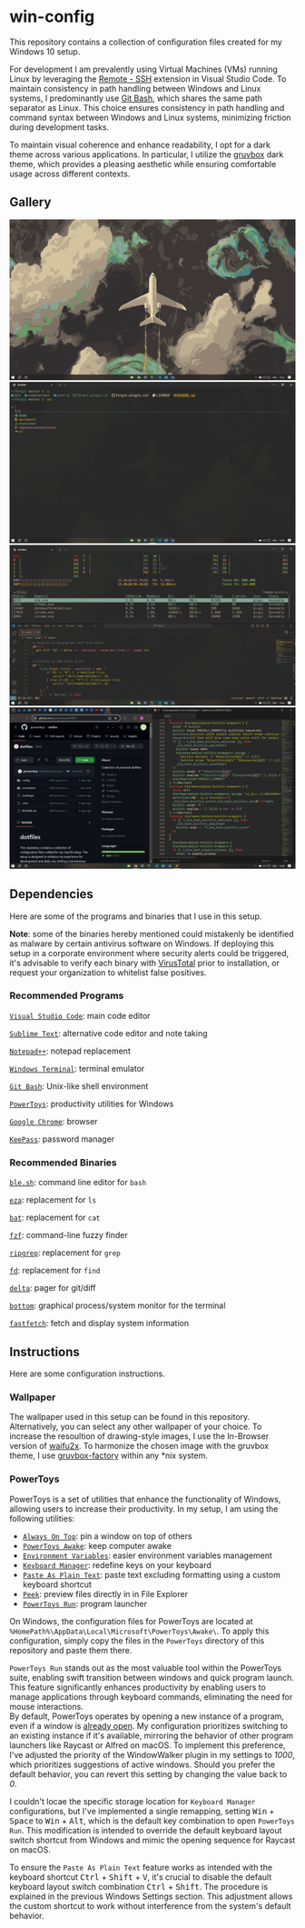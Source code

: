 # win-config

This repository contains a collection of configuration files created for my Windows 10 setup.

For development I am prevalently using Virtual Machines (VMs) running Linux by leveraging the [Remote - SSH](https://marketplace.visualstudio.com/items?itemName=ms-vscode-remote.remote-ssh) extension in Visual Studio Code. To maintain consistency in path handling between Windows and Linux systems, I predominantly use [Git Bash](https://gitforwindows.org/), which shares the same path separator as Linux. This choice ensures consistency in path handling and command syntax between Windows and Linux systems, minimizing friction during development tasks.

To maintain visual coherence and enhance readability, I opt for a dark theme across various applications. In particular, I utilize the [gruvbox](https://github.com/morhetz/gruvbox) dark theme, which provides a pleasing aesthetic while ensuring comfortable usage across different contexts.

## Gallery

![screenshot](screenshots/screenshot1.png)
![screenshot](screenshots/screenshot2.png)
![screenshot](screenshots/screenshot3.png)
![screenshot](screenshots/screenshot4.png)

## Dependencies

Here are some of the programs and binaries that I use in this setup.

**Note**: some of the binaries hereby mentioned could mistakenly be identified as malware by certain antivirus software on Windows. If deploying this setup in a corporate environment where security alerts could be triggered, it's advisable to verify each binary with [VirusTotal](https://www.virustotal.com/gui/home/upload) prior to installation, or request your organization to whitelist false positives.

### Recommended Programs

[`Visual Studio Code`](https://code.visualstudio.com/): main code editor

[`Sublime Text`](https://www.sublimetext.com/): alternative code editor and note taking

[`Notepad++`](https://notepad-plus-plus.org/): notepad replacement

[`Windows Terminal`](https://aka.ms/terminal): terminal emulator

[`Git Bash`](https://git-scm.com/downloads): Unix-like shell environment

[`PowerToys`](https://github.com/microsoft/PowerToys): productivity utilities for Windows

[`Google Chrome`](https://www.google.com/chrome/): browser

[`KeePass`](https://keepass.info/): password manager

### Recommended Binaries

[`ble.sh`](https://github.com/akinomyoga/ble.sh): command line editor for `bash`

[`eza`](https://github.com/eza-community/eza): replacement for `ls`

[`bat`](https://github.com/sharkdp/bat): replacement for `cat`

[`fzf`](https://github.com/junegunn/fzf): command-line fuzzy finder

[`ripgrep`](https://github.com/BurntSushi/ripgrep): replacement for `grep`

[`fd`](https://github.com/sharkdp/fd): replacement for `find`

[`delta`](https://github.com/dandavison/delta): pager for git/diff

[`bottom`](https://github.com/ClementTsang/bottom): graphical process/system monitor for the terminal

[`fastfetch`](https://github.com/fastfetch-cli/fastfetch): fetch and display system information

## Instructions

Here are some configuration instructions.

### Wallpaper

The wallpaper used in this setup can be found in this repository. Alternatively, you can select any other wallpaper of your choice. To increase the resoultion of drawing-style images, I use the In-Browser version of [waifu2x](https://github.com/nagadomi/waifu2x). To harmonize the chosen image with the gruvbox theme, I use [gruvbox-factory](https://github.com/paulopacitti/gruvbox-factory) within any *nix system.

### PowerToys

PowerToys is a set of utilities that enhance the functionality of Windows, allowing users to increase their productivity. In my setup, I am using the following utilities:
- [`Always On Top`](https://learn.microsoft.com/en-us/windows/powertoys/always-on-top): pin a window on top of others
- [`PowerToys Awake`](https://learn.microsoft.com/en-us/windows/powertoys/awake): keep computer awake
- [`Environment Variables`](https://learn.microsoft.com/en-us/windows/powertoys/environment-variables): easier environment variables management
- [`Keyboard Manager`](https://learn.microsoft.com/en-us/windows/powertoys/keyboard-manager): redefine keys on your keyboard
- [`Paste As Plain Text`](https://learn.microsoft.com/en-us/windows/powertoys/paste-as-plain-text): paste text excluding formatting using a custom keyboard shortcut
- [`Peek`](https://learn.microsoft.com/en-us/windows/powertoys/peek): preview files directly in in File Explorer
- [`PowerToys Run`](https://learn.microsoft.com/en-us/windows/powertoys/run): program launcher

On Windows, the configuration files for PowerToys are located at `%HomePath%\AppData\Local\Microsoft\PowerToys\Awake\`. To apply this configuration, simply copy the files in the `PowerToys` directory of this repository and paste them there.

`PowerToys Run` stands out as the most valuable tool within the PowerToys suite, enabling swift transition between windows and quick program launch. This feature significantly enhances productivity by enabling users to manage applications through keyboard commands, eliminating the need for mouse interactions. 
\
By default, PowerToys operates by opening a new instance of a program, even if a window is [already open](https://github.com/microsoft/PowerToys/issues/5962). My configuration prioritizes switching to an existing instance if it's available, mirroring the behavior of other program launchers like Raycast or Alfred on macOS. To implement this preference, I've adjusted the priority of the WindowWalker plugin in my settings to <em>1000</em>, which prioritizes suggestions of active windows. Should you prefer the default behavior, you can revert this setting by changing the value back to <em>0</em>.

I couldn't locae the specific storage location for `Keyboard Manager` configurations, but I've implemented a single remapping, setting <kbd>Win</kbd> + <kbd>Space</kbd> to <kbd>Win</kbd> + <kbd>Alt</kbd>, which is the default key combination to open `PowerToys Run`. This modification is intended to override the default keyboard layout switch shortcut from Windows and mimic the opening sequence for Raycast on macOS.

To ensure the `Paste As Plain Text` feature works as intended with the keyboard shortcut <kbd>Ctrl</kbd> + <kbd>Shift</kbd> + <kbd>V</kbd>, it's crucial to disable the default keyboard layout switch combination <kbd>Ctrl</kbd> + <kbd>Shift</kbd>. The procedure is explained in the previous Windows Settings section. This adjustment allows the custom shortcut to work without interference from the system's default behavior.

